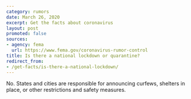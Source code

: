```yaml
---
category: rumors
date: March 26, 2020
excerpt: Get the facts about coronavirus
layout: post
promoted: false
sources:
- agency: fema
  url: https://www.fema.gov/coronavirus-rumor-control
title: Is there a national lockdown or quarantine?
redirect_from: 
- /get-facts/is-there-a-national-lockdown/
---
```


No. States and cities are responsible for announcing curfews, shelters in place, or other restrictions and safety measures.